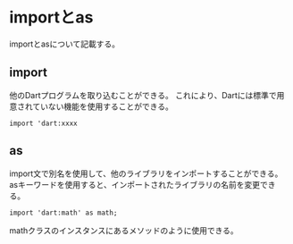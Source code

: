 # importとas
importとasについて記載する。

## import
他のDartプログラムを取り込むことができる。
これにより、Dartには標準で用意されていない機能を使用することができる。

```
import 'dart:xxxx
```

## as
import文で別名を使用して、他のライブラリをインポートすることができる。
asキーワードを使用すると、インポートされたライブラリの名前を変更できる。

```
import 'dart:math' as math;
```
mathクラスのインスタンスにあるメソッドのように使用できる。
